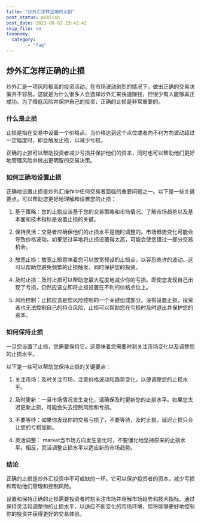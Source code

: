 ```yaml
---
title: "炒外汇怎样正确的止损"
post_status: publish
post_date: 2023-08-02 23:42:42
skip_file: no
taxonomy:
  category:
        - "faq"
---
```


## 炒外汇怎样正确的止损

炒外汇是一项风险极高的投资活动。在市场波动剧烈的情况下，做出正确的交易决策并不容易。这就是为什么很多人会选择炒外汇来快速赚钱，但很少有人能够真正成功。为了降低风险并保护自己的投资，正确的止损是非常重要的。

### 什么是止损

止损是指在交易中设置一个价格点，当价格达到这个点位或者向不利方向波动超过一定幅度时，即会触发止损，以减少亏损。

正确的止损可以帮助投资者减少亏损并保护他们的资本，同时也可以帮助他们更好地管理风险并做出更明智的交易决策。

### 如何正确地设置止损

正确地设置止损是炒外汇操作中任何交易者面临的重要问题之一。以下是一些关键要点，可以帮助您更好地理解和设置您的止损：

1. 基于策略：您的止损应该基于您的交易策略和市场情况。了解市场趋势以及基本面和技术指标是设置止损的关键。

2. 保持灵活：交易者应确保他们的止损水平是随时调整的。市场趋势变化可能会导致价格波动，如果您过早地将止损设置得太高，可能会使您错过一部分交易机会。

3. 放宽止损：放宽止损意味着您可以放宽预设的止损点，以容忍些许的波动。这可以帮助您避免频繁的止损触发，同时保护您的投资。

4. 及时止损：及时止损可以帮助您最大程度地减少你的亏损。即使您发现自己出现了亏损，仍然应该立即将止损设置在不利的价格点位上。

5. 风险控制：止损应该是您风险控制的一个关键组成部分。没有设置止损，投资者也无法控制自己的持仓风险，止损可以帮助您在亏损时及时退出并保护您的资本。

### 如何保持止损

一旦您设置了止损，您需要保持它。这意味着您需要时刻关注市场变化以及调整您的止损水平。

以下是一些可以帮助您保持止损的关键要点：

1. 关注市场：及时关注市场，注意价格波动和趋势变化，以便调整您的止损水平。

2. 及时更新：一旦市场情况发生变化，请确保及时更新您的止损水平。如果您太迟更新止损，可能会失去控制风险和亏损。

3. 不要等待：如果你发现你的交易亏损了，不要等待，及时止损。延迟止损只会让您的亏损加剧。

4. 灵活调整： market当市场方向发生变化时，不要僵化地坚持原来的止损水平。相反，灵活调整止损水平以适应新的市场趋势。

### 结论

正确的止损是炒外汇投资中不可或缺的一环。它可以保护投资者的资本，减少亏损和帮助他们管理和控制风险。

设置和保持正确的止损需要投资者时刻关注市场并理解市场趋势和技术指标。通过保持灵活和调整你的止损水平，以适应不断变化的市场环境，您将能够更好地控制你的投资并获得更好的交易体验。
